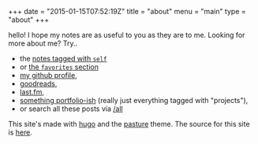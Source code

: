 +++
date = "2015-01-15T07:52:19Z"
title = "about"
menu = "main"
type = "about"
+++

hello!  I hope my notes are as useful to you as they are to me.
Looking for more about me?  Try..

* the [notes tagged with `self`](/tags/self)
* or [the `favorites` section](/tags/favorites)
* [my github profile](https://github.com/yosemitebandit),
* [goodreads](https://www.goodreads.com/user/show/5207178-matt-ball),
* [last.fm](http://www.last.fm/user/post_haste),
* [something portfolio-ish](/portfolio)
(really just everything tagged with "projects"),
* or search all these posts via [/all](/all)

This site's made with [hugo](http://hugo.spf13.com)
and the [pasture](https://github.com/yosemitebandit/pasture) theme.
The source for this site is [here](https://github.com/yosemitebandit/vebsite).
